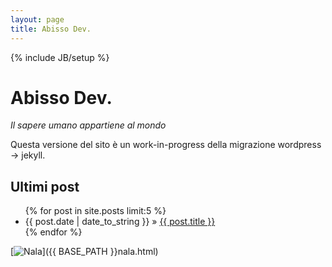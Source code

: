 ```yaml
---
layout: page
title: Abisso Dev.
---
```

{% include JB/setup %}


# Abisso Dev.
*Il sapere umano appartiene al mondo*

Questa versione del sito è un work-in-progress della migrazione wordpress -> jekyll.

## Ultimi post

<ul class="posts">
  {% for post in site.posts limit:5 %}
    <li><span>{{ post.date | date_to_string }}</span> &raquo; <a href="{{ BASE_PATH }}{{ post.url }}">{{ post.title }}</a></li>
  {% endfor %}
</ul> 

[![Nala]({{BASE_PATH}}/assets/images/nala_icon.jpg)]({{ BASE_PATH }}nala.html)

